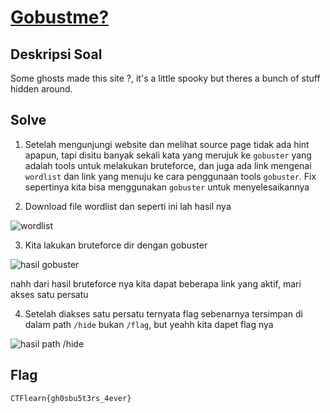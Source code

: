 # [Gobustme?](https://ctflearn.com/challenge/1116)

## Deskripsi Soal

Some ghosts made this site ?, it's a little spooky but theres a bunch of stuff hidden around.

## Solve

1. Setelah mengunjungi website dan melihat source page tidak ada hint apapun, tapi disitu banyak sekali kata yang merujuk ke `gobuster` yang adalah tools untuk melakukan bruteforce, dan juga ada link mengenai `wordlist` dan link yang menuju ke cara penggunaan tools `gobuster`. Fix sepertinya kita bisa menggunakan `gobuster` untuk menyelesaikannya

2. Download file wordlist dan seperti ini lah hasil nya

![wordlist](https://i.ibb.co/RC1TK4P/image.png)

3. Kita lakukan bruteforce dir dengan gobuster

![hasil gobuster](https://i.ibb.co/Zhh0t50/image.png)

nahh dari hasil bruteforce nya kita dapat beberapa link yang aktif, mari akses satu persatu

4. Setelah diakses satu persatu ternyata flag sebenarnya tersimpan di dalam path `/hide` bukan `/flag`, but yeahh kita dapet flag nya

![hasil path /hide](https://i.ibb.co/GWxfMy5/image.png)

## Flag

`CTFlearn{gh0sbu5t3rs_4ever}`
